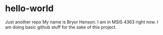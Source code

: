 # hello-world
Just another repo
My name is Bryor Henson. 
I am in MSIS 4363 right now.
I am doing basic github stuff for the sake of this project. 
